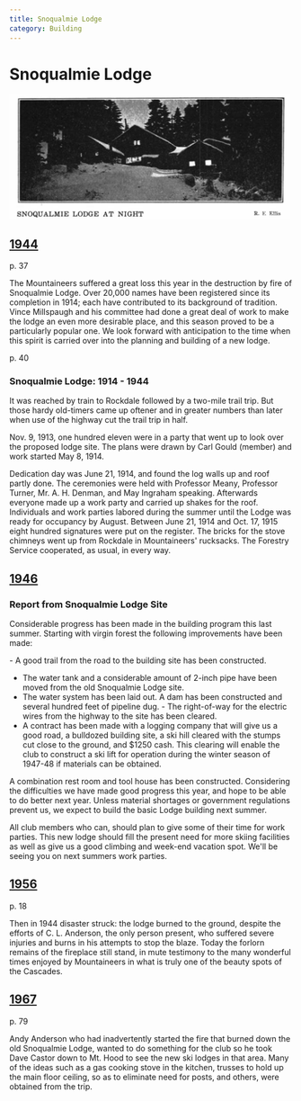 ```yaml
---
title: Snoqualmie Lodge
category: Building
---
```

# Snoqualmie Lodge
<img src="img/1929%20Snoqualmie%20Lodge.png" width="500px">

## [1944][ma44]

p. 37

The Mountaineers suffered a great loss this year in the destruction by fire of Snoqualmie Lodge. Over 20,000 names have been registered since its completion in 1914; each have contributed to its background of tradi­tion. Vince Millspaugh and his committee had done a great deal of work to make the lodge an even more desirable place, and this season proved to be a particularly popular one. We look forward with anticipation to the time when this spirit is carried over into the planning and building of a new lodge.

p. 40

### Snoqualmie Lodge: 1914 - 1944

It was reached by train to Rockdale followed by a two-mile trail trip. But those hardy old-timers came up oftener and in greater numbers than later when use of the highway cut the trail trip in half.

Nov. 9, 1913, one hundred eleven were in a party that went up to look over the proposed lodge site. The plans were drawn by Carl Gould (mem­ber) and work started May 8, 1914.

Dedication day was June 21, 1914, and found the log walls up and roof partly done. The ceremonies were held with Professor Meany, Pro­fessor Turner, Mr. A. H. Denman, and May Ingraham speaking. After­wards everyone made up a work party and carried up shakes for the roof. Individuals and work parties labored during the summer until the Lodge was ready for occupancy by August. Between June 21, 1914 and Oct. 17, 1915 eight hundred signatures were put on the register. The bricks for the stove chimneys went up from Rockdale in Mountaineers' rucksacks. The Forestry Service cooperated, as usual, in every way.

## [1946][ma46]

### Report from Snoqualmie Lodge Site

Considerable progress has been made in the building program this last summer. Starting with virgin forest the following improvements have been made:

- A good trail from the road to the building site has been constructed.
- The water tank and a considerable amount of 2-inch pipe have been moved from the old Snoqualmie Lodge site.
- The water system has been laid out. A dam has been constructed and several hundred feet of pipeline dug.
- The right-of-way for the electric wires from the highway to the site has been cleared.
- A contract has been made with a logging company that will give us a good
road, a bulldozed building site, a ski hill cleared with the stumps cut close to the ground, and $1250 cash. This clearing will enable the club to construct a ski lift for operation during the winter season of 1947-48 if materials can be obtained.

A combination rest room and tool house has been constructed. Considering the difficulties we have made good progress this year, and hope to be able to do better next year. Unless material shortages or government regulations prevent us, we expect to build the basic Lodge building next summer.

All club members who can, should plan to give some of their time for work parties. This new lodge should fill the present need for more skiing facilities as well as give us a good climbing and week-end vacation spot. We'll be seeing you on next summers work parties.

## [1956][ma56]

p. 18

Then in 1944 disaster struck: the lodge burned to the ground, despite the efforts of C. L. Anderson, the only person present, who suffered severe injuries and burns in his attempts to stop the blaze. Today the forlorn remains of the fireplace still stand, in mute testimony to the many wonderful times enjoyed by Moun­taineers in what is truly one of the beauty spots of the Cascades.

## [1967][ma67]

p. 79

Andy Anderson who had inadvertently started the fire that burned down the old Snoqualmie Lodge, wanted to do something for the club so he took Dave Castor down to Mt. Hood to see the new ski lodges in that area. Many of the ideas such as a gas cooking stove in the kitchen, trusses to hold up the main floor ceiling, so as to eliminate need for posts, and others, were obtained from the trip.

[ma44]: https://www.mountaineers.org/about/history/the-mountaineer-annuals/indexes-annuals-maps/the-mountaineer-1944
[ma46]: https://www.mountaineers.org/about/history/the-mountaineer-annuals/indexes-annuals-maps/the-mountaineer-1946
[ma56]: https://www.mountaineers.org/about/history/the-mountaineer-annuals/indexes-annuals-maps/the-mountaineer-1956
[ma67]: https://www.mountaineers.org/about/history/the-mountaineer-annuals/indexes-annuals-maps/the-mountaineer-1967